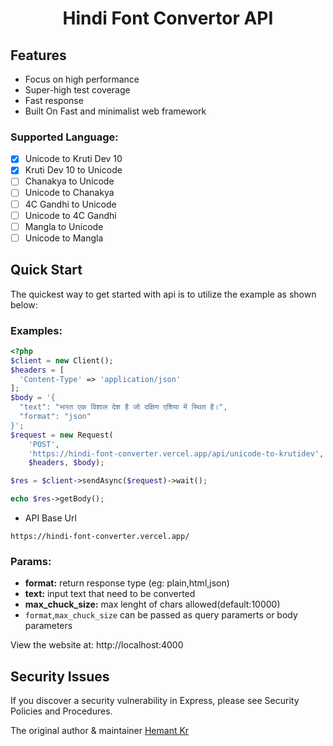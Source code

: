 <h1 align="center">Hindi Font Convertor API</h1>

## Features

- Focus on high performance
- Super-high test coverage
- Fast response
- Built On Fast and minimalist web framework

### Supported Language:

- [x] Unicode to Kruti Dev 10
- [x] Kruti Dev 10 to Unicode
- [ ] Chanakya to Unicode
- [ ] Unicode to Chanakya
- [ ] 4C Gandhi to Unicode
- [ ] Unicode to 4C Gandhi
- [ ] Mangla to Unicode
- [ ] Unicode to Mangla

## Quick Start

The quickest way to get started with api is to utilize the example as shown below:

### Examples:

```php
<?php
$client = new Client();
$headers = [
  'Content-Type' => 'application/json'
];
$body = '{
  "text": "भारत एक विशाल देश है जो दक्षिण एशिया में स्थित है।",
  "format": "json"
}';
$request = new Request(
    'POST',
    'https://hindi-font-converter.vercel.app/api/unicode-to-krutidev',
    $headers, $body);

$res = $client->sendAsync($request)->wait();

echo $res->getBody();
```

- API Base Url

```
https://hindi-font-converter.vercel.app/
```

### Params:

- **format:** return response type (eg: plain,html,json)
- **text:** input text that need to be converted
- **max_chuck_size:** max lenght of chars allowed(default:10000)
- `format`,`max_chuck_size` can be passed as query paramerts or body parameters

View the website at: http://localhost:4000

## Security Issues

If you discover a security vulnerability in Express, please see Security Policies and Procedures.

The original author & maintainer [Hemant Kr](https://github.com/hemant-kr-meena)
